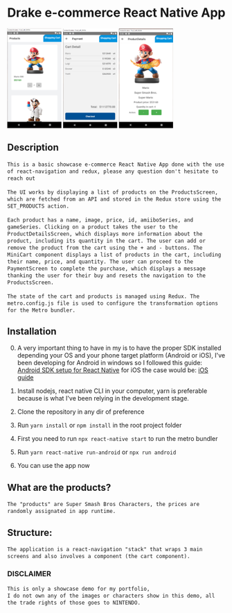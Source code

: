 # Drake e-commerce React Native App
<img src="https://raw.githubusercontent.com/thiZguy/rn-ecommerce/master/resources/home_ss.png" width="125">
<img src="https://raw.githubusercontent.com/thiZguy/rn-ecommerce/master/resources/payment_ss.png" width="125">
<img src="https://raw.githubusercontent.com/thiZguy/rn-ecommerce/master/resources/details_ss.png" width="125">

## Description

	This is a basic showcase e-commerce React Native App done with the use of react-navigation and redux, please any question don't hesitate to reach out

	The UI works by displaying a list of products on the ProductsScreen, which are fetched from an API and stored in the Redux store using the SET_PRODUCTS action.
	
	Each product has a name, image, price, id, amiiboSeries, and gameSeries. Clicking on a product takes the user to the ProductDetailsScreen, which displays more information about the product, including its quantity in the cart. The user can add or remove the product from the cart using the + and - buttons. The MiniCart component displays a list of products in the cart, including their name, price, and quantity. The user can proceed to the PaymentScreen to complete the purchase, which displays a message thanking the user for their buy and resets the navigation to the ProductsScreen. 
	
	The state of the cart and products is managed using Redux. The metro.config.js file is used to configure the transformation options for the Metro bundler.

## Installation
 0. A very important thing to have in my is to have the proper SDK installed depending your OS and your phone target platform (Android or iOS), I've been developing for Android in windows so I followed this guide: [Android SDK setup for React Native](https://reactnative.dev/docs/environment-setup#android-sdk)
 for iOS the case would be: [iOS guide](https://reactnative.dev/docs/environment-setup?platform=ios&os=macos#installing-dependencies)

 1. Install nodejs, react native CLI in your computer, yarn is preferable because is what I've been relying in the development stage.
 2. Clone the repository in any dir of preference
 3. Run `yarn install` or `npm install` in the root project folder
 4. First you need to run `npx react-native start` to run the metro bundler
 5. Run `yarn react-native run-android` or `npx run android`
 6. You can use the app now

## What are the products?
	The "products" are Super Smash Bros Characters, the prices are randomly assignated in app runtime.

## Structure:
	The application is a react-navigation "stack" that wraps 3 main screens and also involves a component (the cart component).

### DISCLAIMER
	This is only a showcase demo for my portfolio,
	I do not own any of the images or characters show in this demo, all the trade rights of those goes to NINTENDO.
